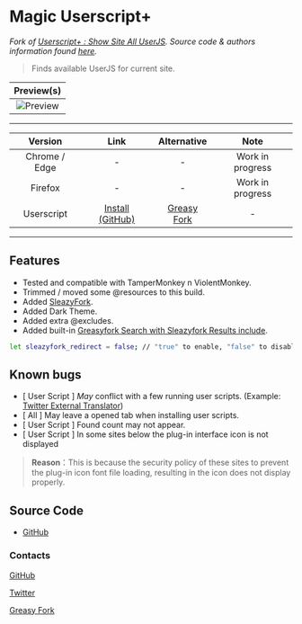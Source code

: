 # Magic Userscript+

*Fork of [Userscript+ : Show Site All UserJS](https://github.com/jae-jae/Userscript-Plus#userscript). Source code & authors information found [here](https://github.com/jae-jae/Userscript-Plus).*

> Finds available UserJS for current site.

| Preview(s) |
|:----------:|
![Preview](https://raw.githubusercontent.com/magicoflolis/Userscript-Plus/master/resources/preview.png)|

***

| Version | Link | Alternative | Note |
|:----------:|:----------:|:----------:|:----------:|
Chrome / Edge | - | - | Work in progress
Firefox | - | - | Work in progress
Userscript | [Install (GitHub)](https://github.com/magicoflolis/Userscript-Plus/releases/latest/download/magic-userjs.user.js) | [Greasy Fork](https://greasyfork.org/scripts/421603) | -

***

## Features

* Tested and compatible with TamperMonkey n ViolentMonkey.
* Trimmed / moved some @resources to this build.
* Added [SleazyFork](https://sleazyfork.org).
* Added Dark Theme.
* Added extra @excludes.
* Added built-in [Greasyfork Search with Sleazyfork Results include](https://greasyfork.org/scripts/23840).

```bash
let sleazyfork_redirect = false; // "true" to enable, "false" to disable
```

## Known bugs

* [ User Script ] *May* conflict with a few running user scripts. (Example: [Twitter External Translator](https://greasyfork.org/scripts/421643))
* [ All ] May leave a opened tab when installing user scripts.
* [ User Script ] Found count may not appear.
* [ User Script ] In some sites below the plug-in interface icon is not displayed

> **Reason**：This is because the security policy of these sites to prevent the plug-in icon font file loading, resulting in the icon does not display properly.

## Source Code

* [GitHub](https://github.com/magicoflolis/Userscript-Plus/src)

### Contacts

[GitHub](https://github.com/magicoflolis)

[Twitter](https://twitter.com/for_lollipops)

[Greasy Fork](https://greasyfork.org/users/166061)
